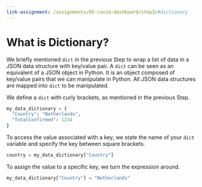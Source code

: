 ```yaml
---
link-assignment: /assignments/05-covid-dashboard/step3/#dictionary
---
```


# What is Dictionary?

We briefly mentioned `dict` in the previous Step to wrap a list of data in a JSON data structure with key/value pair. A `dict` can be seen as an equivalent of a JSON object in Python. It is an object composed of key/value pairs that we can manipulate in Python. All JSON data structures are mapped into `dict` to be manipulated.

We define a `dict` with curly brackets, as mentioned in the previous Step.

```python
my_data_dictionary = {
  "Country": "Netherlands",
  "TotalConfirmed": 1234
}
```

To access the value associated with a key, we state the name of your `dict` variable and specify the key between square brackets.

```python
country = my_data_dictionary["Country"]
```

To assign the value to a specific key, we turn the expression around.

```python
my_data_dictionary["Country"] = "Netherlands"
```